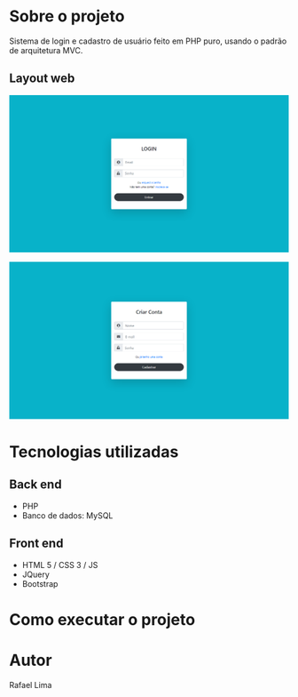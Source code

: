 # Sobre o projeto

Sistema de login e cadastro de usuário feito em PHP puro, usando o padrão de arquitetura MVC.

## Layout web
![Web 1](https://github.com/RafaelLima99/assets/blob/main/sistema-login-desk-01.png)

![Web 2](https://github.com/RafaelLima99/assets/blob/main/sistema-login-desk-02.png)

# Tecnologias utilizadas
## Back end
- PHP
- Banco de dados: MySQL
## Front end
- HTML 5 / CSS 3 / JS 
- JQuery
- Bootstrap

# Como executar o projeto


# Autor
Rafael Lima


